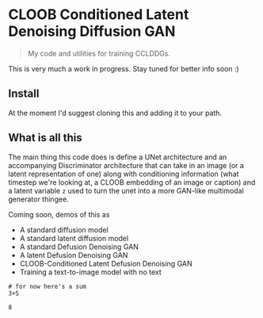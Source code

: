 # CLOOB Conditioned Latent Denoising Diffusion GAN
> My code and utilities for training CCLDDGs.


This is very much a work in progress. Stay tuned for better info soon :)

## Install

At the moment I'd suggest cloning this and adding it to your path.

## What is all this

The main thing this code does is define a UNet architecture and an accompanying Discriminator architecture that can take in an image (or a latent representation of one) along with conditioning information (what timestep we're looking at, a CLOOB embedding of an image or caption) and a latent variable `z` used to turn the unet into a more GAN-like multimodal generator thingee. 

Coming soon, demos of this as
- A standard diffusion model
- A standard latent diffusion model
- A standard Defusion Denoising GAN
- A latent Defusion Denoising GAN
- CLOOB-Conditioned Latent Defusion Denoising GAN
- Training a text-to-image model with no text

```
# for now here's a sum
3+5
```




    8


